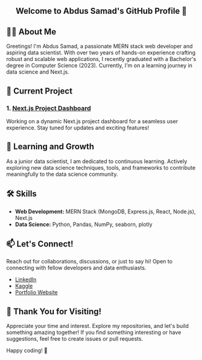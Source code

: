 ## <p align="center"> Welcome to Abdus Samad's GitHub Profile 👋 </p>
## 👨‍💻 About Me

Greetings! I'm Abdus Samad, a passionate MERN stack web developer and aspiring data scientist. With over two years of hands-on experience crafting robust and scalable web applications, I recently graduated with a Bachelor's degree in Computer Science (2023). Currently, I'm on a learning journey in data science and Next.js.

## 🚀 Current Project

### 1. [Next.js Project Dashboard](https://nextjs-dashboard-psi-rouge.vercel.app/)

Working on a dynamic Next.js project dashboard for a seamless user experience. Stay tuned for updates and exciting features!

## 🌱 Learning and Growth

As a junior data scientist, I am dedicated to continuous learning. Actively exploring new data science techniques, tools, and frameworks to contribute meaningfully to the data science community.

## 🛠️ Skills

- **Web Development:** MERN Stack (MongoDB, Express.js, React, Node.js), Next.js
- **Data Science:** Python, Pandas, NumPy, seaborn, plotly

## 📫 Let's Connect!

Reach out for collaborations, discussions, or just to say hi! Open to connecting with fellow developers and data enthusiasts.

- [LinkedIn](https://www.linkedin.com/in/abdussamad27/)
- [Kaggle](https://www.kaggle.com/abdussamad27)
- [Portfolio Website](https://65107a0acb64f60194b9fd88--jade-fairy-86a32a.netlify.app/)

## 🌟 Thank You for Visiting!

Appreciate your time and interest. Explore my repositories, and let's build something amazing together! If you find something interesting or have suggestions, feel free to create issues or pull requests.

Happy coding! 🚀
